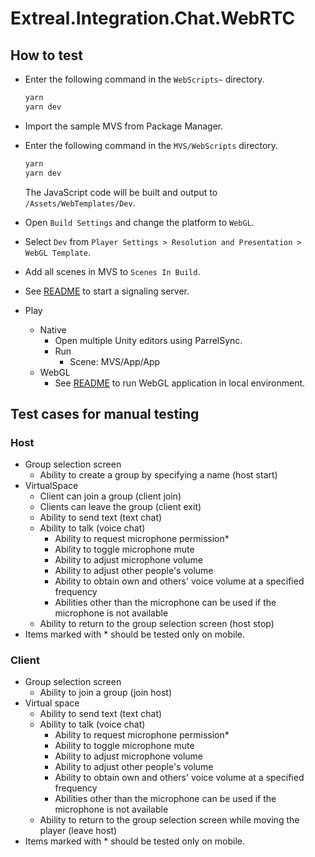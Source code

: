 # Extreal.Integration.Chat.WebRTC

## How to test

- Enter the following command in the `WebScripts~` directory.

   ```bash
   yarn
   yarn dev
   ```

- Import the sample MVS from Package Manager.
- Enter the following command in the `MVS/WebScripts` directory.

   ```bash
   yarn
   yarn dev
   ```

   The JavaScript code will be built and output to `/Assets/WebTemplates/Dev`.
- Open `Build Settings` and change the platform to `WebGL`.
- Select `Dev` from `Player Settings > Resolution and Presentation > WebGL Template`.
- Add all scenes in MVS to `Scenes In Build`.
- See [README](https://github.com/extreal-dev/Extreal.Integration.P2P.WebRTC/blob/main/SignalingServer~/README.md) to start a signaling server.
- Play
  - Native
    - Open multiple Unity editors using ParrelSync.
    - Run
      - Scene: MVS/App/App
  - WebGL
    - See [README](https://github.com/extreal-dev/Extreal.Dev/blob/main/WebGLBuild/README.md) to run WebGL application in local environment.

## Test cases for manual testing

### Host

- Group selection screen
  - Ability to create a group by specifying a name (host start)
- VirtualSpace
  - Client can join a group (client join)
  - Clients can leave the group (client exit)
  - Ability to send text (text chat)
  - Ability to talk (voice chat)
    - Ability to request microphone permission\*
    - Ability to toggle microphone mute
    - Ability to adjust microphone volume
    - Ability to adjust other people's volume
    - Ability to obtain own and others' voice volume at a specified frequency
    - Abilities other than the microphone can be used if the microphone is not available
  - Ability to return to the group selection screen (host stop)
- Items marked with \* should be tested only on mobile.

### Client

- Group selection screen
  - Ability to join a group (join host)
- Virtual space
  - Ability to send text (text chat)
  - Ability to talk (voice chat)
    - Ability to request microphone permission\*
    - Ability to toggle microphone mute
    - Ability to adjust microphone volume
    - Ability to adjust other people's volume
    - Ability to obtain own and others' voice volume at a specified frequency
    - Abilities other than the microphone can be used if the microphone is not available
  - Ability to return to the group selection screen while moving the player (leave host)
- Items marked with \* should be tested only on mobile.
